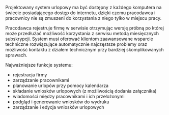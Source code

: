 Projektowany system urlopowy ma być dostępny z każdego komputera na świecie posiadającego dostęp do internetu, dzięki czemu pracodawca i pracownicy nie są zmuszeni do korzystania z niego tylko w miejscu pracy.

Pracodawca rejestruje firmę w serwisie otrzymując wersję próbną po której może przedłużać możliwość korzystania z serwisu metodą miesięcznych subskrypcji.
System musi oferować klientom zaawansowane wsparcie techniczne rozwiązujące automatycznie najczęstsze problemy oraz możliwość kontaktu z działem technicznym przy bardziej skomplikowanych sprawach.

Najważniejsze funkcje systemu:
- rejestracja firmy
- zarządzanie pracownikami
- planowanie urlopów przy pomocy kalendarza
- składanie wniosków urlopowych (z możliwością dodania załącznika)
- wiadomości między pracownikami i ich przełożonymi
- podgląd i generowanie wniosków do wydruku
- zarządzanie i edycja wniosków urlopowych
